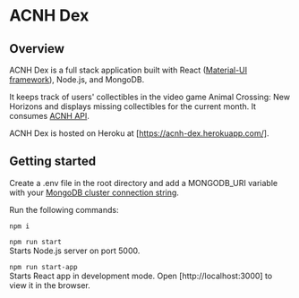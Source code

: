 # ACNH Dex
## Overview
ACNH Dex is a full stack application built with React ([Material-UI framework](https://material-ui.com/)), Node.js, and MongoDB.

It keeps track of users' collectibles in the video game Animal Crossing: New Horizons and displays missing collectibles for the current month. It consumes [ACNH API](https://github.com/alexislours/ACNHAPI).

ACNH Dex is hosted on Heroku at [https://acnh-dex.herokuapp.com/].

## Getting started
Create a .env file in the root directory and add a MONGODB_URI variable with your [MongoDB cluster connection string](https://docs.mongodb.com/guides/cloud/connectionstring/).

Run the following commands:

`npm i`

`npm run start`<br />
Starts Node.js server on port 5000.

`npm run start-app`<br />
Starts React app in development mode.
Open [http://localhost:3000] to view it in the browser.
